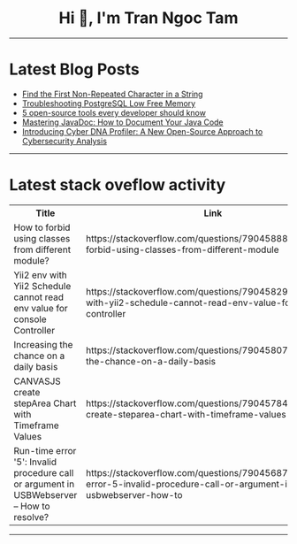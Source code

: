 <h1 align="center">Hi 👋, I'm Tran Ngoc Tam</h1>

---

# Latest Blog Posts 
<!-- BLOG-POST-LIST:START -->
- [Find the First Non-Repeated Character in a String](https://dev.to/realnamehidden1_61/find-the-first-non-repeated-character-in-a-string-34nb)
- [Troubleshooting PostgreSQL Low Free Memory](https://dev.to/metis/troubleshooting-postgresql-low-free-memory-2e4)
- [5 open-source tools every developer should know](https://dev.to/codewithshahan/5-open-source-tools-every-developer-should-know-5ffm)
- [Mastering JavaDoc: How to Document Your Java Code](https://dev.to/arshisaxena26/mastering-javadoc-how-to-document-your-java-code-5hhf)
- [Introducing Cyber DNA Profiler: A New Open-Source Approach to Cybersecurity Analysis](https://dev.to/alien97/introducing-cyber-dna-profiler-a-new-open-source-approach-to-cybersecurity-analysis-4dcd)
<!-- BLOG-POST-LIST:END -->

---

# Latest stack oveflow activity
<table>
  <tr><th>Title</th><th>Link</th></tr>
  <!-- STACKOVERFLOW:START --><tr><td>How to forbid using classes from different module?</td><td>https://stackoverflow.com/questions/79045888/how-to-forbid-using-classes-from-different-module</td></tr><tr><td>Yii2 env with Yii2 Schedule cannot read env value for console Controller</td><td>https://stackoverflow.com/questions/79045829/yii2-env-with-yii2-schedule-cannot-read-env-value-for-console-controller</td></tr><tr><td>Increasing the chance on a daily basis</td><td>https://stackoverflow.com/questions/79045807/increasing-the-chance-on-a-daily-basis</td></tr><tr><td>CANVASJS create stepArea Chart with Timeframe Values</td><td>https://stackoverflow.com/questions/79045784/canvasjs-create-steparea-chart-with-timeframe-values</td></tr><tr><td>Run-time error &#39;5&#39;: Invalid procedure call or argument in USBWebserver – How to resolve?</td><td>https://stackoverflow.com/questions/79045687/run-time-error-5-invalid-procedure-call-or-argument-in-usbwebserver-how-to</td></tr><!-- STACKOVERFLOW:END -->
</table>

---


